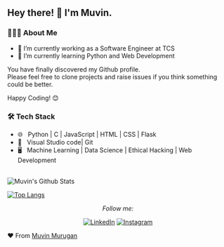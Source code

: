 

<h2> Hey there! 👋 I'm Muvin. </h2>



<h3> 👨🏻‍💻 About Me </h3>

  - 🔭 I’m currently working as a Software Engineer at TCS
  - 🌱 I’m currently learning Python and Web Development


You have finally discovered my Github profile. <br>
Please feel free to clone projects and raise issues if you think something could be better.

Happy Coding! 😊

<h3>🛠 Tech Stack</h3>
 
- 🌐 &nbsp; Python | C | JavaScript | HTML | CSS | Flask
- 🔧 &nbsp; Visual Studio code| Git
- 🖥 &nbsp; Machine Learning | Data Science | Ethical Hacking | Web Development


<br>

<img align="center" src="https://github-readme-stats.vercel.app/api?username=MuvinMurugan&include_all_commits=true&count_private=true&show_icons=true&line_height=20&title_color=7A7ADB&icon_color=2234AE&text_color=D3D3D3&bg_color=0,000000,130F40" alt="Muvin's Github Stats">

[![Top Langs](https://github-readme-stats.vercel.app/api/top-langs/?username=MuvinMurugan&layout=compact&text_color=daf7dc&bg_color=151515)](https://github.com/anuraghazra/github-readme-stats)

<div align="center">



<i>Follow me:</i><br>

<a href="https://www.linkedin.com/in/muvin-m-89a575137/" target="_blank"><img src="https://img.shields.io/badge/LinkedIn-%230077B5.svg?&style=flat-square&logo=linkedin&logoColor=white" alt="LinkedIn"></a>
<a href="https://twitter.com/muvin_murugan?s=09" target="_blank"><img src="https://img.shields.io/twitter/url?style=social&url=https%3A%2F%2Ftwitter.com%2Fmuvin_murugan%3Fs%3D09" alt="Instagram"></a>


</div>

:heart: From [Muvin Murugan](https://github.com/Muvinm)

<!--
**Muvinm/muvinmurugan** is a ✨ _special_ ✨ repository because its `README.md` (this file) appears on your GitHub profile.

Here are some ideas to get you started:

- 🔭 I’m currently working on ...
- 🌱 I’m currently learning ...
- 👯 I’m looking to collaborate on ...
- 🤔 I’m looking for help with ...
- 💬 Ask me about ...
- 📫 How to reach me: ...
- 😄 Pronouns: ...
- ⚡ Fun fact: ...
-->
